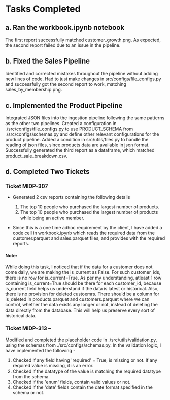 # Tasks Completed

## a. Ran the workbook.ipynb notebook

The first report successfully matched customer_growth.png.
As expected, the second report failed due to an issue in the pipeline.

## b. Fixed the Sales Pipeline

Identified and corrected mistakes throughout the pipeline without adding new lines of code.
Had to just make changes in src/configs/file_configs.py and
successfully got the second report to work, matching sales_by_membership.png.

## c. Implemented the Product Pipeline

Integrated JSON files into the ingestion pipeline following the same patterns as the other two pipelines.
Created a configuration in ./src/configs/file_configs.py to use PRODUCT_SCHEMA from ./src/configs/schemas.py and
define other relevant configurations for the product pipeline. Added a condition in src/utils/files.py to handle the reading of json files, since products data are available in json format.
Successfully generated the third report as a dataframe, which matched product_sale_breakdown.csv.

## d. Completed Two Tickets

### Ticket MIDP-307
 - Generated 2 csv reports containing the following details
    1. The top 10 people who purchased the largest number of products.
    2. The top 10 people who purchased the largest number of products while being an active member.

 - Since this is a one time adhoc requirement by the client, I have added a code cell in workbook.ipynb which reads the required data from the customer.parquet and sales.parquet files, and provides with the required reports.

 #### Note:
 While doing this task, I noticed that if the data for a customer does not come daily, we are making the is_current as False. For such customer_ids, there is no row for is_current=True. As per my understanding, atleast 1 row containing is_current=True should be there for each customer_id, because is_current field helps us understand if the data is latest or historical. Also, there is no provision for deleted custoemrs. There should be a column for is_deleted in 
 products.parquet and customers.parquet where we can control, whether the data exists any longer or not, instead of deleting the data directly from the database. This will help us preserve every sort of historical data.

### Ticket MIDP-313 – 
Modified and completed the placeholder code in ./src/utils/validation.py, using the schemas from ./src/configs/schemas.py.
In the validation logic, I have implemented the following - 
1. Checked if any field having 'required' = True, is missing or not. If any required value is missing, it is an error.
2. Checked if the datatype of the value is matching the required datatype from the schema.
3. Checked if the 'enum' fields, contain valid values or not.
4. Checked if the 'date' fields contain the date format specified in the schema or not.